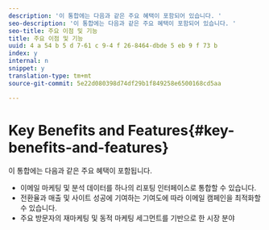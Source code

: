 ```yaml
---
description: '이 통합에는 다음과 같은 주요 혜택이 포함되어 있습니다. '
seo-description: '이 통합에는 다음과 같은 주요 혜택이 포함되어 있습니다. '
seo-title: 주요 이점 및 기능
title: 주요 이점 및 기능
uuid: 4 a 54 b 5 d 7-61 c 9-4 f 26-8464-dbde 5 eb 9 f 73 b
index: y
internal: n
snippet: y
translation-type: tm+mt
source-git-commit: 5e22d080398d74df29b1f849258e6500168cd5aa

---
```



# Key Benefits and Features{#key-benefits-and-features}

이 통합에는 다음과 같은 주요 혜택이 포함됩니다.

* 이메일 마케팅 및 분석 데이터를 하나의 리포팅 인터페이스로 통합할 수 있습니다.
* 전환율과 매출 및 사이트 성공에 기여하는 기여도에 따라 이메일 캠페인을 최적화할 수 있습니다.
* 주요 방문자의 재마케팅 및 동적 마케팅 세그먼트를 기반으로 한 시장 분야

